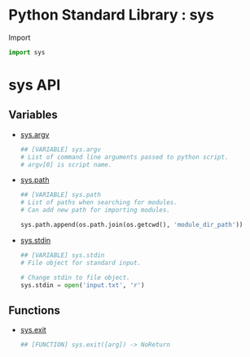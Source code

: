 Python Standard Library : sys
=============================

Import
```python
import sys
```

sys API
=======

Variables
---------
- [sys.argv](https://docs.python.org/3/library/sys.html#sys.argv)
    ```python
    ## [VARIABLE] sys.argv
    # List of command line arguments passed to python script.
    # argv[0] is script name.
    ```
- [sys.path](https://docs.python.org/3/library/sys.html#sys.path)
    ```python
    ## [VARIABLE] sys.path
    # List of paths when searching for modules.
    # Can add new path for importing modules.

    sys.path.append(os.path.join(os.getcwd(), 'module_dir_path'))
    ```
- [sys.stdin](https://docs.python.org/3/library/sys.html#sys.stdin)
    ```python
    ## [VARIABLE] sys.stdin
    # File object for standard input.

    # Change stdin to file object.
    sys.stdin = open('input.txt', 'r')
    ```
Functions
---------
- [sys.exit](https://docs.python.org/3/library/sys.html#sys.exit)
    ```python
    ## [FUNCTION] sys.exit([arg]) -> NoReturn
    ```